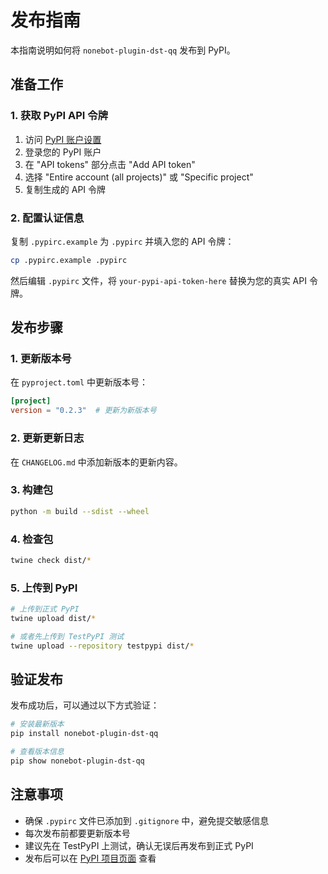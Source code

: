 # 发布指南

本指南说明如何将 `nonebot-plugin-dst-qq` 发布到 PyPI。

## 准备工作

### 1. 获取 PyPI API 令牌

1. 访问 [PyPI 账户设置](https://pypi.org/manage/account/)
2. 登录您的 PyPI 账户
3. 在 "API tokens" 部分点击 "Add API token"
4. 选择 "Entire account (all projects)" 或 "Specific project"
5. 复制生成的 API 令牌

### 2. 配置认证信息

复制 `.pypirc.example` 为 `.pypirc` 并填入您的 API 令牌：

```bash
cp .pypirc.example .pypirc
```

然后编辑 `.pypirc` 文件，将 `your-pypi-api-token-here` 替换为您的真实 API 令牌。

## 发布步骤

### 1. 更新版本号

在 `pyproject.toml` 中更新版本号：

```toml
[project]
version = "0.2.3"  # 更新为新版本号
```

### 2. 更新更新日志

在 `CHANGELOG.md` 中添加新版本的更新内容。

### 3. 构建包

```bash
python -m build --sdist --wheel
```

### 4. 检查包

```bash
twine check dist/*
```

### 5. 上传到 PyPI

```bash
# 上传到正式 PyPI
twine upload dist/*

# 或者先上传到 TestPyPI 测试
twine upload --repository testpypi dist/*
```

## 验证发布

发布成功后，可以通过以下方式验证：

```bash
# 安装最新版本
pip install nonebot-plugin-dst-qq

# 查看版本信息
pip show nonebot-plugin-dst-qq
```

## 注意事项

- 确保 `.pypirc` 文件已添加到 `.gitignore` 中，避免提交敏感信息
- 每次发布前都要更新版本号
- 建议先在 TestPyPI 上测试，确认无误后再发布到正式 PyPI
- 发布后可以在 [PyPI 项目页面](https://pypi.org/project/nonebot-plugin-dst-qq/) 查看 